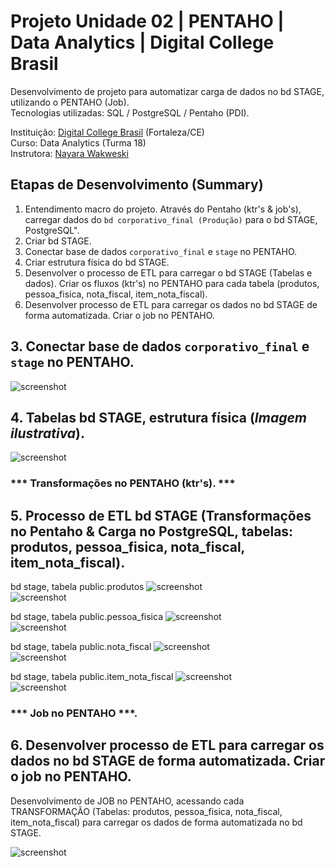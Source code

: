 # Projeto Unidade 02 | PENTAHO | Data Analytics | Digital College Brasil

Desenvolvimento de projeto para automatizar carga de dados no bd STAGE, utilizando o PENTAHO (Job).<br>
Tecnologias utilizadas: SQL / PostgreSQL / Pentaho (PDI).<br>

Instituição: [Digital College Brasil](https://digitalcollege.com.br/) (Fortaleza/CE) <br>
Curso: Data Analytics (Turma 18) <br>
Instrutora: [Nayara Wakweski](https://github.com/NayaraWakewski) <br>

## Etapas de Desenvolvimento (Summary)
1. Entendimento macro do projeto. Através do Pentaho (ktr's & job's), carregar dados do `bd corporativo_final (Produção)` para o bd STAGE, PostgreSQL".
2. Criar bd STAGE.
3. Conectar base de dados `corporativo_final` e `stage` no PENTAHO.
4. Criar estrutura física do bd STAGE.
5. Desenvolver o processo de ETL para carregar o bd STAGE (Tabelas e dados). Criar os fluxos (ktr's) no PENTAHO para cada tabela (produtos, pessoa_fisica, nota_fiscal, item_nota_fiscal).
6. Desenvolver processo de ETL para carregar os dados no bd STAGE de forma automatizada. Criar o job no PENTAHO.

## 3. Conectar base de dados `corporativo_final` e `stage` no PENTAHO.
![screenshot](/images/conexao_bds_postgres_pentaho.png) <br>

## 4. Tabelas bd STAGE, estrutura física (_Imagem ilustrativa_).
![screenshot](/images/estrut_fis_bd_stage.png) <br>

### *** Transformações no PENTAHO (ktr's). ***

## 5. Processo de ETL bd STAGE (Transformações no Pentaho & Carga no PostgreSQL, tabelas: produtos, pessoa_fisica, nota_fiscal, item_nota_fiscal). 

bd stage, tabela public.produtos
![screenshot](/images/ktr_produtos.png) <br>
![screenshot](/images/stage_produtos.png) <br>

bd stage, tabela public.pessoa_fisica
![screenshot](/images/ktr_pessoa_fisica.png) <br>
![screenshot](/images/stage_pessoa_fisica.png) <br>

bd stage, tabela public.nota_fiscal
![screenshot](/images/ktr_nota_fiscal.png) <br>
![screenshot](/images/stage_nota_fiscal.png) <br>

bd stage, tabela public.item_nota_fiscal
![screenshot](/images/ktr_item_nota_fiscal.png) <br>
![screenshot](/images/stage_item_nota_fiscal.png) <br>

### *** Job no PENTAHO ***.

## 6. Desenvolver processo de ETL para carregar os dados no bd STAGE de forma automatizada. Criar o job no PENTAHO.
Desenvolvimento de JOB no PENTAHO, acessando cada TRANSFORMAÇÃO (Tabelas: produtos, pessoa_fisica, nota_fiscal, item_nota_fiscal) para carregar os dados de forma automatizada no bd STAGE.

![screenshot](/images/job_stage.png) <br>

